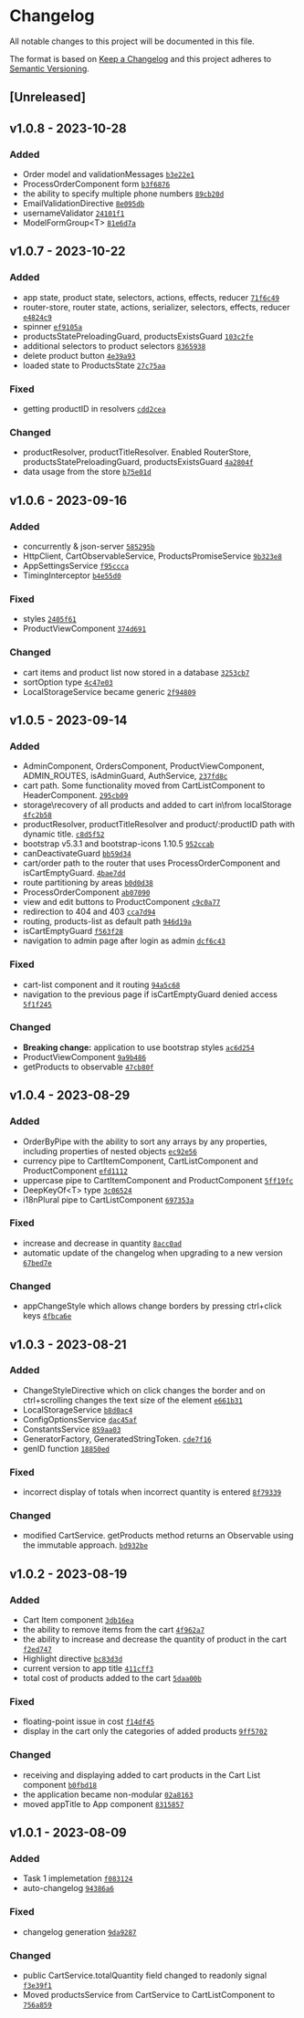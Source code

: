 # Changelog

All notable changes to this project will be documented in this file.

The format is based on [Keep a Changelog](https://keepachangelog.com/en/1.0.0/)
and this project adheres to [Semantic Versioning](https://semver.org/spec/v2.0.0.html).

## [Unreleased]




## v1.0.8 - 2023-10-28

### Added

- Order model and validationMessages [`b3e22e1`](https://github.com/try-once-more/shop/commit/b3e22e11239637ff3d7e73bbc0a8ad19cdc6339e)
- ProcessOrderComponent form [`b3f6876`](https://github.com/try-once-more/shop/commit/b3f687658b28a0597e9288b6d25e3cf53b652426)
- the ability to specify multiple phone numbers [`89cb20d`](https://github.com/try-once-more/shop/commit/89cb20d216967cdc17aeff9fb5b1fef3d8b1dcee)
- EmailValidationDirective [`8e095db`](https://github.com/try-once-more/shop/commit/8e095dbd6bfa62ae1ce938dcc69c6d6c27c40ad9)
- usernameValidator [`24101f1`](https://github.com/try-once-more/shop/commit/24101f1612a635175582102594a2f17930741bea)
- ModelFormGroup&lt;T&gt; [`81e6d7a`](https://github.com/try-once-more/shop/commit/81e6d7a317c4c9164ef796c16aae010be8243e37)



## v1.0.7 - 2023-10-22

### Added

- app state, product state, selectors, actions, effects, reducer [`71f6c49`](https://github.com/try-once-more/shop/commit/71f6c49f1f3d719820c62e336ed566423dcd93d8)
- router-store, router state, actions, serializer, selectors, effects, reducer [`e4824c9`](https://github.com/try-once-more/shop/commit/e4824c9bbb74d03dde5c5ae915cd42ad3af56487)
- spinner [`ef9105a`](https://github.com/try-once-more/shop/commit/ef9105a79041dfe9ddd47d2b11f4ae16195a9a70)
- productsStatePreloadingGuard, productsExistsGuard [`103c2fe`](https://github.com/try-once-more/shop/commit/103c2fe76c640e84490ba326fd9c4a1eeb908a9f)
- additional selectors to product selectors [`8365938`](https://github.com/try-once-more/shop/commit/83659381d43281fd17d1011f7bd990270b25fdba)
- delete product button [`4e39a93`](https://github.com/try-once-more/shop/commit/4e39a93fd63a77977a99231cf2f8e81e47c8647f)
- loaded state to ProductsState [`27c75aa`](https://github.com/try-once-more/shop/commit/27c75aa3054a6350ead05b47a4e3f489bb0cac69)

### Fixed

- getting productID in resolvers [`cdd2cea`](https://github.com/try-once-more/shop/commit/cdd2cea7b69dc275790501dcad7455ac3c9bd4f3)

### Changed

- productResolver, productTitleResolver. Enabled RouterStore, productsStatePreloadingGuard, productsExistsGuard [`4a2804f`](https://github.com/try-once-more/shop/commit/4a2804f4149cd20286441bca302c3b105a495c3c)
- data usage from the store [`b75e01d`](https://github.com/try-once-more/shop/commit/b75e01d5486be5ae67be0f15c98a2d6fb1fdc46c)

## v1.0.6 - 2023-09-16

### Added

- concurrently & json-server [`585295b`](https://github.com/try-once-more/shop/commit/585295b7739207ef75c8ec05b7c6ade665099421)
- HttpClient, CartObservableService, ProductsPromiseService [`9b323e8`](https://github.com/try-once-more/shop/commit/9b323e8ea31d1e99c7b13f6757b003334fc9c184)
- AppSettingsService [`f95ccca`](https://github.com/try-once-more/shop/commit/f95cccad698bcd99535e99dd26e5730f234a5842)
- TimingInterceptor [`b4e55d0`](https://github.com/try-once-more/shop/commit/b4e55d0b1a81372659b65e6b4dcff9f2d2d2bbe3)

### Fixed

- styles [`2405f61`](https://github.com/try-once-more/shop/commit/2405f6131a63ca1dd45d0bb90b2345cc32a883ab)
- ProductViewComponent [`374d691`](https://github.com/try-once-more/shop/commit/374d69185eab16941a3a63d512a8db0ef9ad4c5b)

### Changed

- cart items and product list now stored in a database [`3253cb7`](https://github.com/try-once-more/shop/commit/3253cb7d6eab97ee60e54d24dfe1e3c03e33cf83)
- sortOption type [`4c47e03`](https://github.com/try-once-more/shop/commit/4c47e03a97587f06747e6ab0c9a513c80c1f01c3)
- LocalStorageService became generic [`2f94809`](https://github.com/try-once-more/shop/commit/2f94809bdcaff2683873418667a9fa1c87b59364)

## v1.0.5 - 2023-09-14

### Added

- AdminComponent,  OrdersComponent, ProductViewComponent, ADMIN_ROUTES, isAdminGuard, AuthService, [`237fd8c`](https://github.com/try-once-more/shop/commit/237fd8cc89014bf960b628a387312495daac80f5)
- cart path. Some functionality moved from CartListComponent to HeaderComponent. [`295cb09`](https://github.com/try-once-more/shop/commit/295cb09883e80b572a99a111e482f0d3b36fbc23)
- storage\recovery of all products and added to cart in\from localStorage [`4fc2b58`](https://github.com/try-once-more/shop/commit/4fc2b58c36752fadcebe0246d6e40678ea41fb37)
- productResolver, productTitleResolver and product/:productID path with dynamic title. [`c8d5f52`](https://github.com/try-once-more/shop/commit/c8d5f528e3e54ad0e56a8345eb278e604db70a77)
- bootstrap v5.3.1 and bootstrap-icons 1.10.5 [`952ccab`](https://github.com/try-once-more/shop/commit/952ccab9f30409d8136a89437c09bdf7cd8fdc6e)
- canDeactivateGuard [`bb59d34`](https://github.com/try-once-more/shop/commit/bb59d3431a8a93aa569354c18deb313e36b89f04)
- cart/order path to the router that uses ProcessOrderComponent and isCartEmptyGuard. [`4bae7dd`](https://github.com/try-once-more/shop/commit/4bae7dd818bc7bfdd39852f156521bcda0b9343f)
- route partitioning by areas [`b0d0d38`](https://github.com/try-once-more/shop/commit/b0d0d380de9edfed8714057ef3c1d531c2b498c3)
- ProcessOrderComponent [`ab07090`](https://github.com/try-once-more/shop/commit/ab0709065f36cf60a65befd328a18fc95688455c)
- view and edit buttons to ProductComponent [`c9c0a77`](https://github.com/try-once-more/shop/commit/c9c0a775435acde870876bcb4d95b9cd8fc20391)
- redirection to 404 and 403 [`cca7d94`](https://github.com/try-once-more/shop/commit/cca7d94f91afbc553ef1244570af5154f9758245)
- routing, products-list as default path [`946d19a`](https://github.com/try-once-more/shop/commit/946d19a1d1fcccf071203f9f3f637cf07ec8d5bf)
- isCartEmptyGuard [`f563f28`](https://github.com/try-once-more/shop/commit/f563f28323ac7e80bee0954a277c9fc3022016d7)
- navigation to admin page after login as admin [`dcf6c43`](https://github.com/try-once-more/shop/commit/dcf6c43daed8cdb3ada9077c9e9ef71c1d4b9054)

### Fixed

- cart-list component and it routing [`94a5c68`](https://github.com/try-once-more/shop/commit/94a5c68b17bde99e0aa79aad3476632ae654e56a)
- navigation to the previous page if isCartEmptyGuard denied access [`5f1f245`](https://github.com/try-once-more/shop/commit/5f1f245b2a24a43f588e0709f64e14939d41f9c9)

### Changed

- **Breaking change:** application to use bootstrap styles [`ac6d254`](https://github.com/try-once-more/shop/commit/ac6d2548667f59bba18576e42344617edefe0872)
- ProductViewComponent [`9a9b486`](https://github.com/try-once-more/shop/commit/9a9b48626e27a9e50d65dcb15599e470158da6b7)
- getProducts to observable [`47cb80f`](https://github.com/try-once-more/shop/commit/47cb80f8940273363dd5e17c8f3a4311e174821b)

## v1.0.4 - 2023-08-29

### Added

- OrderByPipe with the ability to sort any arrays by any properties, including properties of nested objects [`ec92e56`](https://github.com/try-once-more/shop/commit/ec92e5631d05868724d862feb216a7e0abe95a72)
- currency pipe to CartItemComponent, CartListComponent and ProductComponent [`efd1112`](https://github.com/try-once-more/shop/commit/efd111236fe831ab336430a622d2578ac2d3f872)
- uppercase pipe to CartItemComponent and ProductComponent [`5ff19fc`](https://github.com/try-once-more/shop/commit/5ff19fc26a1b538d3113d70dcc8488da0e12d5d3)
- DeepKeyOf&lt;T&gt; type [`3c06524`](https://github.com/try-once-more/shop/commit/3c0652419397302ddc55a3951de0a29db2c0c658)
- i18nPlural pipe to CartListComponent [`697353a`](https://github.com/try-once-more/shop/commit/697353a90cd8172bee16594012472bfef7454a58)

### Fixed

- increase and decrease in quantity [`8acc0ad`](https://github.com/try-once-more/shop/commit/8acc0ad4313ff27398777bc6e5d9d1bf721f7048)
- automatic update of the changelog when upgrading to a new version [`67bed7e`](https://github.com/try-once-more/shop/commit/67bed7e4fa91412173164f378ebecd6c511c8ad6)

### Changed

- appChangeStyle which allows change borders by pressing ctrl+click keys [`4fbca6e`](https://github.com/try-once-more/shop/commit/4fbca6e3fc6b789e539f6ab966ed7325af32b5d4)

## v1.0.3 - 2023-08-21

### Added

- ChangeStyleDirective which on click changes the border and on ctrl+scrolling changes the text size of the element [`e661b31`](https://github.com/try-once-more/shop/commit/e661b31bd6ca5720ac323872f0f45140014f8151)
- LocalStorageService [`b8d0ac4`](https://github.com/try-once-more/shop/commit/b8d0ac47968e0dc27b06a80354749b88ced492da)
- ConfigOptionsService [`dac45af`](https://github.com/try-once-more/shop/commit/dac45af7d2be8b90ba2c8fb9ae8d95d53ed3780d)
- ConstantsService [`859aa03`](https://github.com/try-once-more/shop/commit/859aa031ec14f39bbdcf87d6bac478c8e2ae0a21)
- GeneratorFactory, GeneratedStringToken. [`cde7f16`](https://github.com/try-once-more/shop/commit/cde7f16653b43e6c6b657e28fe2e8b9e289b7ee2)
- genID function [`18850ed`](https://github.com/try-once-more/shop/commit/18850ed2658160f3ade8786a039217c8e17dbef6)

### Fixed

- incorrect display of totals when incorrect quantity is entered [`8f79339`](https://github.com/try-once-more/shop/commit/8f793397b3840df39da73f6088fba9c28772eb7b)

### Changed

- modified CartService. getProducts method returns an Observable using the immutable approach. [`bd932be`](https://github.com/try-once-more/shop/commit/bd932beafb0c37edaabfd38e9810c96a91f12565)

## v1.0.2 - 2023-08-19

### Added

- Сart Item component [`3db16ea`](https://github.com/try-once-more/shop/commit/3db16ea7f165f834a24a4e3b200bcc1944ca481a)
- the ability to remove items from the cart [`4f962a7`](https://github.com/try-once-more/shop/commit/4f962a774c4dc3170d6f7bef45507ff27b3d7ed8)
- the ability to increase and decrease the quantity of product in the cart [`f2ed747`](https://github.com/try-once-more/shop/commit/f2ed747377a9117f15588b163b5c895878aa3990)
- Highlight directive [`bc83d3d`](https://github.com/try-once-more/shop/commit/bc83d3ded51d0b7f8af220df71b72f1220f331a2)
- current version to app title [`411cff3`](https://github.com/try-once-more/shop/commit/411cff366b674548e0ce4c6c3e31db81780e16ae)
- total cost of products added to the cart [`5daa00b`](https://github.com/try-once-more/shop/commit/5daa00bf6299e05ee4cf27e163b4b2a9cc3c911c)

### Fixed

- floating-point issue in cost [`f14df45`](https://github.com/try-once-more/shop/commit/f14df454f48eba36074d7575a084063ebdfd33cd)
- display in the cart only the categories of added products [`9ff5702`](https://github.com/try-once-more/shop/commit/9ff5702ebb1a1d7067facb31fb7c15b0bc9b0c96)

### Changed

- receiving and displaying added to cart products in the Cart List component [`b0fbd18`](https://github.com/try-once-more/shop/commit/b0fbd18a0dce9c8f8f4595ea2fde92d75abd24a0)
- the application became non-modular [`02a8163`](https://github.com/try-once-more/shop/commit/02a816352c2139beffdba9f8299dbeab968a6e0a)
- moved appTitle to App component [`8315857`](https://github.com/try-once-more/shop/commit/831585700e033e05928023030dcbb86b31b55ee3)

## v1.0.1 - 2023-08-09

### Added

- Task 1 implemetation [`f083124`](https://github.com/try-once-more/shop/commit/f08312484c7e8e8506458c12215dc8e836d21ffb)
- auto-changelog [`94386a6`](https://github.com/try-once-more/shop/commit/94386a6693e1f3fdc72bb93fa08eda5ef3f75e63)

### Fixed

- changelog generation [`9da9287`](https://github.com/try-once-more/shop/commit/9da928701cb325ab55101c7da943acddc04b48ef)

### Changed

- public CartService.totalQuantity field changed to readonly signal [`f3e39f1`](https://github.com/try-once-more/shop/commit/f3e39f1595ca48c179c5c37b68f2c3e5c4969a59)
- Moved productsService from CartService to CartListComponent to [`756a859`](https://github.com/try-once-more/shop/commit/756a859b69ad58628655033d639e10a6b38de091)


